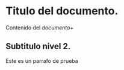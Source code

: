 # Titulo del documento.

Contenido del _documento_+

## Subtitulo nivel 2.

Este es un parrafo de prueba



